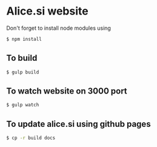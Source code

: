 # Alice.si website

Don't forget to install node modules using
```bash
$ npm install
```

## To build
```bash
$ gulp build
```

## To watch website on 3000 port
```bash
$ gulp watch
```

## To update alice.si using github pages
```bash
$ cp -r build docs
```